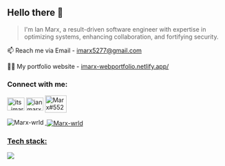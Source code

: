 <h2 align="left">Hello there 👋</h2>

 > I'm Ian Marx, a result-driven software engineer with expertise in optimizing systems, enhancing collaboration, and fortifying security.

📫 Reach me via Email  - imarx5277@gmail.com

👨‍💻 My portfolio website - [imarx-webportfolio.netlify.app/](https://imarx-webportfolio.netlify.app/)

<h3 align="left">Connect with me:</h3>
<p align="left">
<a href="https://x.com/its_imarx" target="blank"><img align="center" src="https://raw.githubusercontent.com/rahuldkjain/github-profile-readme-generator/master/src/images/icons/Social/twitter.svg" alt="its_imarx" height="30" width="40"/></a>
<a href="https://linkedin.com/in/ian marx" target="blank"><img align="center" src="https://raw.githubusercontent.com/rahuldkjain/github-profile-readme-generator/master/src/images/icons/Social/linked-in-alt.svg" alt="ian marx" height="30" width="40"/></a>
<a href="https://discordapp.com/users/Marx_6" target="blank"><img align="center" src="https://raw.githubusercontent.com/rahuldkjain/github-profile-readme-generator/master/src/images/icons/Social/discord.svg" alt="Marx#5523" height="40" width="50"/>

<p><img align="left" src="https://github-readme-stats.vercel.app/api/top-langs?username=Marx-wrld&show_icons=true&theme=tokyonight&locale=en&layout=compact" alt="Marx-wrld"/></p>
<p>&nbsp;<img align="center" src="https://github-readme-stats.vercel.app/api?username=Marx-wrld&show_icons=true&theme=tokyonight&locale=en" alt="Marx-wrld"/></p>
<p align="left">
 
 <h3 align="left">Tech stack:</h3>
  <a href="https://skillicons.dev">
    <img src="https://skillicons.dev/icons?i=kotlin,python,sql,nextjs,react,sass,java,php,spring boot" />
  </a>
</p>
<!--
<p><img align="center" src="https://github-readme-streak-stats.herokuapp.com/?user=Marx-wrld&theme=tokyonight" alt="Marx-wrld"/></p>
-->
